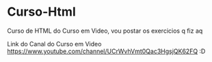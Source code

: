 # Curso-Html
Curso de HTML do Curso em Video, vou postar os exercicios q fiz aq 

Link do Canal do Curso em Video https://www.youtube.com/channel/UCrWvhVmt0Qac3HgsjQK62FQ :D

